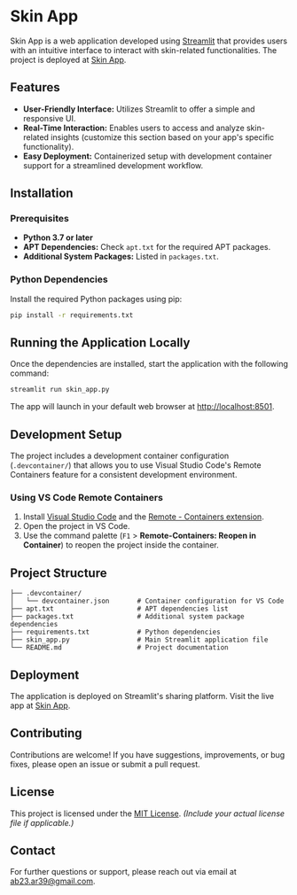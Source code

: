 # Skin App

Skin App is a web application developed using [Streamlit](https://streamlit.io/) that provides users with an intuitive interface to interact with skin-related functionalities. The project is deployed at [Skin App](https://skin-app.streamlit.app/).

## Features

- **User-Friendly Interface:** Utilizes Streamlit to offer a simple and responsive UI.
- **Real-Time Interaction:** Enables users to access and analyze skin-related insights (customize this section based on your app's specific functionality).
- **Easy Deployment:** Containerized setup with development container support for a streamlined development workflow.

## Installation

### Prerequisites

- **Python 3.7 or later**
- **APT Dependencies:** Check `apt.txt` for the required APT packages.
- **Additional System Packages:** Listed in `packages.txt`.

### Python Dependencies

Install the required Python packages using pip:

```bash
pip install -r requirements.txt
```

## Running the Application Locally

Once the dependencies are installed, start the application with the following command:

```bash
streamlit run skin_app.py
```

The app will launch in your default web browser at [http://localhost:8501](http://localhost:8501).

## Development Setup

The project includes a development container configuration (`.devcontainer/`) that allows you to use Visual Studio Code's Remote Containers feature for a consistent development environment.

### Using VS Code Remote Containers

1. Install [Visual Studio Code](https://code.visualstudio.com/) and the [Remote - Containers extension](https://marketplace.visualstudio.com/items?itemName=ms-vscode-remote.remote-containers).
2. Open the project in VS Code.
3. Use the command palette (`F1` > **Remote-Containers: Reopen in Container**) to reopen the project inside the container.

## Project Structure

```
├── .devcontainer/
│   └── devcontainer.json       # Container configuration for VS Code
├── apt.txt                     # APT dependencies list
├── packages.txt                # Additional system package dependencies
├── requirements.txt            # Python dependencies
├── skin_app.py                 # Main Streamlit application file
└── README.md                   # Project documentation
```

## Deployment

The application is deployed on Streamlit's sharing platform. Visit the live app at [Skin App](https://skin-app.streamlit.app/).

## Contributing

Contributions are welcome! If you have suggestions, improvements, or bug fixes, please open an issue or submit a pull request.

## License

This project is licensed under the [MIT License](LICENSE). *(Include your actual license file if applicable.)*

## Contact

For further questions or support, please reach out via email at [ab23.ar39@gmail.com](mailto:ab23.ar39@gmail.com).
